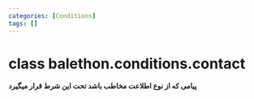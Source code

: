 ```yaml
---
categories: [Conditions]
tags: []
---
```


<h1>class balethon.conditions.<strong>contact</strong></h1>

<p align="left" dir="rtl"><strong>پیامی که از نوع اطلاعت مخاطب باشد تحت این شرط قرار میگیرد</strong></p>
